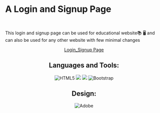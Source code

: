 
<h1> A Login and Signup Page</h1>
<br>
<p> This login and signup page can be used for educational website📚 🖥 and can also be used for any other website with few minimal changes<p>
  
  <p align="center"><a href=""> Login_Signup Page</a></p>
  
  <h2 align="center">Languages and Tools:</h3>
  <div align="center"><p>
   <img alt="HTML5" src="https://img.shields.io/badge/html5-%23E34F26.svg?style=for-the-badge&logo=html5&logoColor=white"/>
   <img alt"CSS" src="https://img.shields.io/badge/tailwindcss-%2338B2AC.svg?style=for-the-badge&logo=tailwind-css&logoColor=white"/>
   <img alt"JS" src="https://img.shields.io/badge/javascript-%23323330.svg?style=for-the-badge&logo=javascript&logoColor=%23F7DF1E"/>
  <img alt="Bootstrap" src="https://img.shields.io/badge/bootstrap-%23563D7C.svg?style=for-the-badge&logo=bootstrap&logoColor=white"/>
  </p> </div>
  
  <h2 align="center">Design:</h3>
  <div align="center"><p>
   <img alt="Adobe" src="https://img.shields.io/badge/Adobe%20XD-470137?style=for-the-badge&logo=Adobe%20XD&logoColor=#FF61F6"/>
  </p> </div>
  
  
  
  
